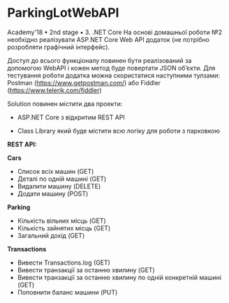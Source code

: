# ParkingLotWebAPI

Academy'18 • 2nd stage • 3. .NET Core
На основі домашньої роботи №2 необхідно реалізувати ASP.NET Core Web API додаток (не потрібно розробляти графічний інтерфейс).

Доступ до всього функціоналу повинен бути реалізований за допомогою WebAPI і кожен метод буде повертати JSON об’єкти. Для тестування роботи додатка можна скористатися наступними тулзами: Postman (https://www.getpostman.com/) або Fiddler (https://www.telerik.com/fiddler)

Solution повинен містити два проекти:
* ASP.NET Core з відкритим REST API

* Class Library який буде містити всю логіку для роботи з парковкою

__REST API:__

__Cars__
* Список всіх машин (GET)
* Деталі по одній машині (GET)
* Видалити машину (DELETE)
* Додати машину (POST)

__Parking__
* Кількість вільних місць (GET)
* Кількість зайнятих місць (GET)
* Загальний дохід (GET)

__Transactions__
* Вивести Transactions.log (GET)
* Вивести транзакції за останню хвилину (GET)
* Вивести транзакції за останню хвилину по одній конкретній машині (GET)
* Поповнити баланс машини (PUT)